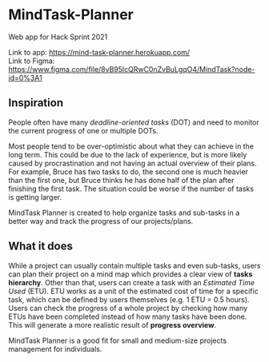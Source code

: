 # MindTask-Planner
Web app for Hack Sprint 2021

Link to app: https://mind-task-planner.herokuapp.com/ <br>
Link to Figma: https://www.figma.com/file/8vB95lcQRwC0nZvBuLgqO4/MindTask?node-id=0%3A1

## Inspiration
People often have many _deadline-oriented tasks_ (DOT) and need to monitor the current progress of one or multiple DOTs. 

Most people tend to be over-optimistic about what they can achieve in the long term. This could be due to the lack of experience, but is more likely caused by procrastination and not having an actual overview of their plans. For example, Bruce has two tasks to do, the second one is much heavier than the first one, but Bruce thinks he has done half of the plan after finishing the first task. The situation could be worse if the number of tasks is getting larger. 

MindTask Planner is created to help organize tasks and sub-tasks in a better way and track the progress of our projects/plans.

## What it does
While a project can usually contain multiple tasks and even sub-tasks, users can plan their project on a mind map which provides a clear view of  **tasks hierarchy**. Other than that,  users can create a task with an _Estimated Time Used_ (ETU). ETU works as a unit of the estimated cost of time for a specific task, which can be defined by users themselves (e.g. 1 ETU = 0.5 hours). Users can check the progress of a whole project by checking how many ETUs have been completed instead of how many tasks have been done. This will generate a more realistic result of **progress overview**.

MindTask Planner is a good fit for small and medium-size projects management for individuals. 


